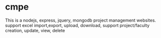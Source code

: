 # cmpe
This is a nodejs, express, jquery, mongodb project management websites. support excel import,export, upload, download, support project/faculty creation, update, view, delete
